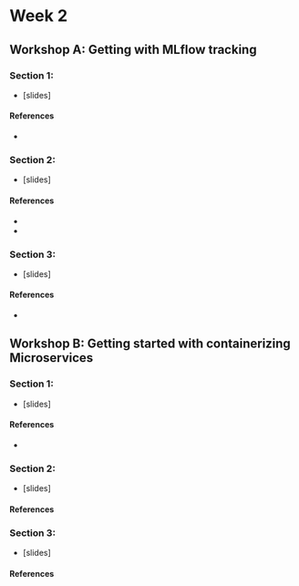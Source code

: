 
# Week 2

## Workshop A:  Getting with MLflow tracking

### Section 1:  
* [slides]

#### References
* 

### Section 2:  
* [slides]

#### References
* 
* 


### Section 3: 
* [slides]

#### References
* 

## Workshop B: Getting started with containerizing Microservices

### Section 1:  
* [slides]

#### References
* 

### Section 2: 
* [slides]

#### References

### Section 3:  
* [slides]
#### References
